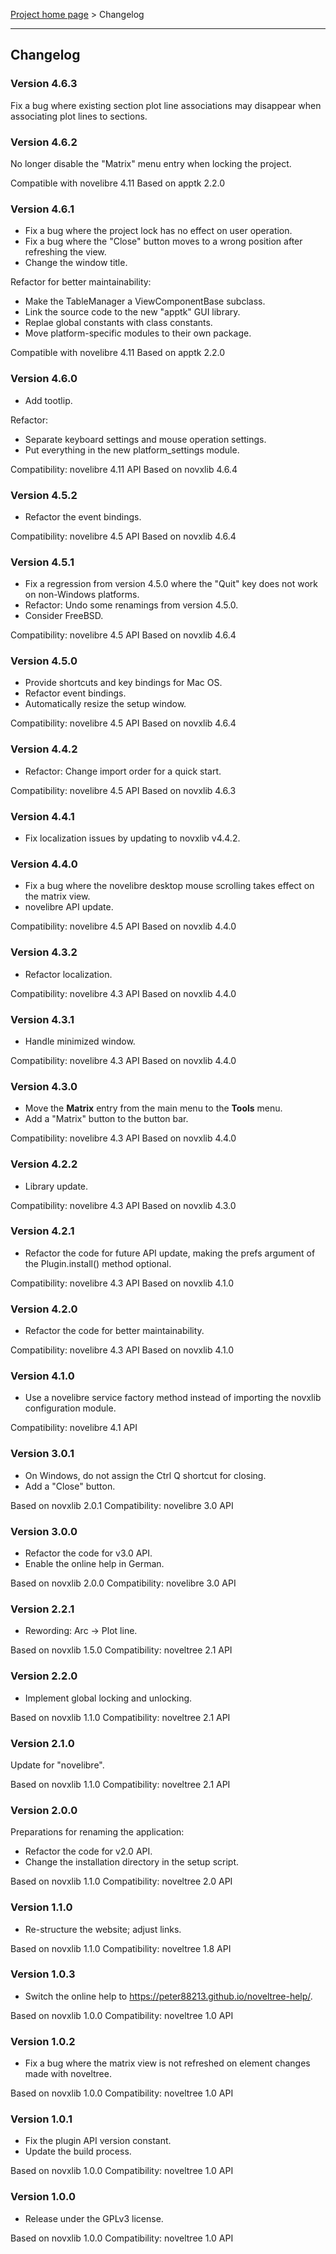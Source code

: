 [Project home page](../) > Changelog

------------------------------------------------------------------------

## Changelog

### Version 4.6.3

Fix a bug where existing section plot line associations may disappear when associating plot lines to sections.

### Version 4.6.2

No longer disable the "Matrix" menu entry when locking the project.

Compatible with novelibre 4.11
Based on apptk 2.2.0

### Version 4.6.1

- Fix a bug where the project lock has no effect on user operation.
- Fix a bug where the "Close" button moves to a wrong position after refreshing the view.
- Change the window title.

Refactor for better maintainability:

- Make the TableManager a ViewComponentBase subclass.
- Link the source code to the new "apptk" GUI library.
- Replae global constants with class constants.
- Move platform-specific modules to their own package.

Compatible with novelibre 4.11
Based on apptk 2.2.0

### Version 4.6.0

- Add tootlip.

Refactor:
- Separate keyboard settings and mouse operation settings.
- Put everything in the new platform_settings module.

Compatibility: novelibre 4.11 API
Based on novxlib 4.6.4

### Version 4.5.2

- Refactor the event bindings.

Compatibility: novelibre 4.5 API
Based on novxlib 4.6.4

### Version 4.5.1

- Fix a regression from version 4.5.0 where the "Quit" key does not work on non-Windows platforms.
- Refactor: Undo some renamings from version 4.5.0.
- Consider FreeBSD.

Compatibility: novelibre 4.5 API
Based on novxlib 4.6.4

### Version 4.5.0

- Provide shortcuts and key bindings for Mac OS.
- Refactor event bindings.
- Automatically resize the setup window.

Compatibility: novelibre 4.5 API
Based on novxlib 4.6.4

### Version 4.4.2

- Refactor: Change import order for a quick start.

Compatibility: novelibre 4.5 API
Based on novxlib 4.6.3

### Version 4.4.1

- Fix localization issues by updating to novxlib v4.4.2.

### Version 4.4.0

- Fix a bug where the novelibre desktop mouse scrolling takes effect on the matrix view.
- novelibre API update.

Compatibility: novelibre 4.5 API
Based on novxlib 4.4.0

### Version 4.3.2

- Refactor localization.

Compatibility: novelibre 4.3 API
Based on novxlib 4.4.0

### Version 4.3.1

- Handle minimized window.

Compatibility: novelibre 4.3 API
Based on novxlib 4.4.0

### Version 4.3.0

- Move the **Matrix** entry from the main menu to the **Tools** menu.
- Add a "Matrix" button to the button bar.

Compatibility: novelibre 4.3 API
Based on novxlib 4.4.0

### Version 4.2.2

- Library update.

Compatibility: novelibre 4.3 API
Based on novxlib 4.3.0

### Version 4.2.1

- Refactor the code for future API update,
  making the prefs argument of the Plugin.install() method optional.

Compatibility: novelibre 4.3 API
Based on novxlib 4.1.0

### Version 4.2.0

- Refactor the code for better maintainability.

Compatibility: novelibre 4.3 API
Based on novxlib 4.1.0

### Version 4.1.0

- Use a novelibre service factory method instead of importing the novxlib configuration module.

Compatibility: novelibre 4.1 API

### Version 3.0.1

- On Windows, do not assign the Ctrl Q shortcut for closing.
- Add a "Close" button.

Based on novxlib 2.0.1
Compatibility: novelibre 3.0 API

### Version 3.0.0

- Refactor the code for v3.0 API.
- Enable the online help in German.

Based on novxlib 2.0.0
Compatibility: novelibre 3.0 API

### Version 2.2.1

- Rewording: Arc -> Plot line.

Based on novxlib 1.5.0
Compatibility: noveltree 2.1 API

### Version 2.2.0

- Implement global locking and unlocking.

Based on novxlib 1.1.0
Compatibility: noveltree 2.1 API

### Version 2.1.0

Update for "novelibre".

Based on novxlib 1.1.0
Compatibility: noveltree 2.1 API

### Version 2.0.0

Preparations for renaming the application:
- Refactor the code for v2.0 API.
- Change the installation directory in the setup script.

Based on novxlib 1.1.0
Compatibility: noveltree 2.0 API

### Version 1.1.0

- Re-structure the website; adjust links.

Based on novxlib 1.1.0
Compatibility: noveltree 1.8 API

### Version 1.0.3

- Switch the online help to https://peter88213.github.io/noveltree-help/.

Based on novxlib 1.0.0
Compatibility: noveltree 1.0 API

### Version 1.0.2

- Fix a bug where the matrix view is not refreshed on element changes made with noveltree.

Based on novxlib 1.0.0
Compatibility: noveltree 1.0 API

### Version 1.0.1

- Fix the plugin API version constant.
- Update the build process.

Based on novxlib 1.0.0
Compatibility: noveltree 1.0 API

### Version 1.0.0

- Release under the GPLv3 license.

Based on novxlib 1.0.0
Compatibility: noveltree 1.0 API
